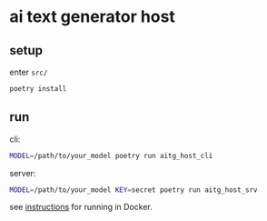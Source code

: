 
# ai text generator host

## setup

enter `src/`

```sh
poetry install
```

## run

cli:
```sh
MODEL=/path/to/your_model poetry run aitg_host_cli
```

server:
```sh
MODEL=/path/to/your_model KEY=secret poetry run aitg_host_srv
```

see [instructions](doc/docker.md) for running in Docker.